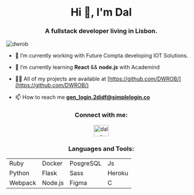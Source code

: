 <h1 align="center">Hi 👋, I'm Dal</h1>
<h3 align="center">A fullstack developer living in Lisbon.</h3>

<p align="left"> <img src="https://komarev.com/ghpvc/?username=dwrob&label=Profile%20views&color=0e75b6&style=flat" alt="dwrob" /> </p>

- 🔭 I’m currently working with Future Compta developing IOT Solutions.

- 🌱 I’m currently learning **React** && **node.js** with Academind

- 👨‍💻 All of my projects are available at [https://github.com/DWROB/](https://github.com/DWROB/)

- 📫 How to reach me **gen_login.2didf@simplelogin.co**

<h3 align="center">Connect with me:</h3>
<p align="center">
<a href="https://linkedin.com/in/dal-robinson-91090716" target="blank"><img align="center" src="https://raw.githubusercontent.com/rahuldkjain/github-profile-readme-generator/master/src/images/icons/Social/linked-in-alt.svg" alt="dal-robinson-91090716" height="30" width="40" /></a>
</p>

<h3 align="center">Languages and Tools:</h3>
  <div class="table" align="center">
    <table>
      <tr>
        <td>Ruby</td>
        <td>Docker</td>
        <td>PosgreSQL</td>
        <td>Js</td>
      </tr>
      <tr>
        <td>Python</td>
        <td>Flask</td>
        <td>Sass</td>
        <td>Heroku</td>
      </tr>
      <tr>
        <td>Webpack</td>
        <td>Node.js</td>
        <td>Figma</td>
        <td>C</td>
      </tr>
    </table>
  </div>
 
